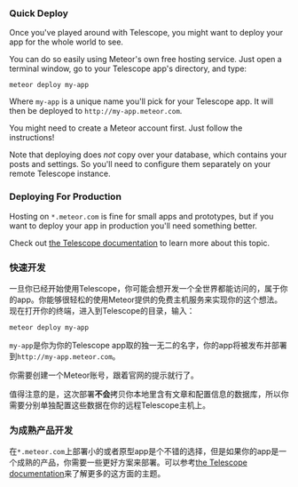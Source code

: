 ### Quick Deploy

Once you've played around with Telescope, you might want to deploy your app for the whole world to see.

You can do so easily using Meteor's own free hosting service. Just open a terminal window, go to your Telescope app's directory, and type:

```
meteor deploy my-app
```

Where `my-app` is a unique name you'll pick for your Telescope app. It will then be deployed to `http://my-app.meteor.com`. 

You might need to create a Meteor account first. Just follow the instructions!

Note that deploying does *not* copy over your database, which contains your posts and settings. So you'll need to configure them separately on your remote Telescope instance.

### Deploying For Production

Hosting on `*.meteor.com` is fine for small apps and prototypes, but if you want to deploy your app in production you'll need something better. 

Check out [the Telescope documentation](http://www.telesc.pe/docs/getting-started/deploying/) to learn more about this topic.

### 快速开发
一旦你已经开始使用Telescope，你可能会想开发一个全世界都能访问的，属于你的app。你能够很轻松的使用Meteor提供的免费主机服务来实现你的这个想法。现在打开你的终端，进入到Telescope的目录，输入：
```
meteor deploy my-app
```

`my-app`是你为你的Telescope app取的独一无二的名字，你的app将被发布并部署到`http://my-app.meteor.com`。

你需要创建一个Meteor账号，跟着官网的提示就行了。

值得注意的是，这次部署**不会**拷贝你本地里含有文章和配置信息的数据库，所以你需要分别单独配置这些数据在你的远程Telescope主机上。


### 为成熟产品开发

在`*.meteor.com`上部署小的或者原型app是个不错的选择，但是如果你的app是一个成熟的产品，你需要一些更好方案来部署。可以参考[the Telescope documentation](http://www.telesc.pe/docs/getting-started/deploying/)来了解更多的这方面的主题。
